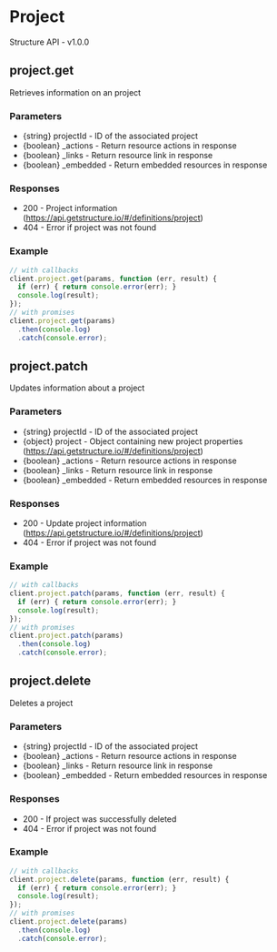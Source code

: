 # Project
Structure API - v1.0.0

## project.get
Retrieves information on an project


### Parameters
- {string} projectId - ID of the associated project 
- {boolean} _actions - Return resource actions in response 
- {boolean} _links - Return resource link in response 
- {boolean} _embedded - Return embedded resources in response 

### Responses
- 200 - Project information (https://api.getstructure.io/#/definitions/project)
- 404 - Error if project was not found 

### Example
```javascript
// with callbacks
client.project.get(params, function (err, result) {
  if (err) { return console.error(err); }
  console.log(result);
});
// with promises
client.project.get(params)
  .then(console.log)
  .catch(console.error);
```
## project.patch
Updates information about a project


### Parameters
- {string} projectId - ID of the associated project 
- {object} project - Object containing new project properties (https://api.getstructure.io/#/definitions/project)
- {boolean} _actions - Return resource actions in response 
- {boolean} _links - Return resource link in response 
- {boolean} _embedded - Return embedded resources in response 

### Responses
- 200 - Update project information (https://api.getstructure.io/#/definitions/project)
- 404 - Error if project was not found 

### Example
```javascript
// with callbacks
client.project.patch(params, function (err, result) {
  if (err) { return console.error(err); }
  console.log(result);
});
// with promises
client.project.patch(params)
  .then(console.log)
  .catch(console.error);
```
## project.delete
Deletes a project


### Parameters
- {string} projectId - ID of the associated project 
- {boolean} _actions - Return resource actions in response 
- {boolean} _links - Return resource link in response 
- {boolean} _embedded - Return embedded resources in response 

### Responses
- 200 - If project was successfully deleted 
- 404 - Error if project was not found 

### Example
```javascript
// with callbacks
client.project.delete(params, function (err, result) {
  if (err) { return console.error(err); }
  console.log(result);
});
// with promises
client.project.delete(params)
  .then(console.log)
  .catch(console.error);
```
